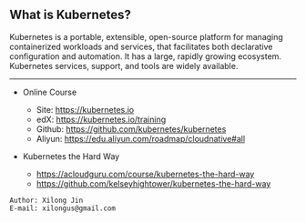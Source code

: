 ## What is Kubernetes?
Kubernetes is a portable, extensible, open-source platform for managing containerized workloads and services, that facilitates both declarative configuration and automation. It has a large, rapidly growing ecosystem. Kubernetes services, support, and tools are widely available.
***

* Online Course
    * Site: https://kubernetes.io
    * edX: https://kubernetes.io/training
    * Github: https://github.com/kubernetes/kubernetes
    * Aliyun: https://edu.aliyun.com/roadmap/cloudnative#all

* Kubernetes the Hard Way
    * https://acloudguru.com/course/kubernetes-the-hard-way
    * https://github.com/kelseyhightower/kubernetes-the-hard-way

```text
Author: Xilong Jin
E-mail: xilongus@gmail.com
```
